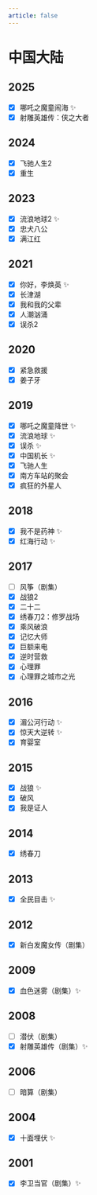 ```yaml
---
article: false
---
```


# 中国大陆

## 2025

- [x] 哪吒之魔童闹海 ✨
- [x] 射雕英雄传：侠之大者

## 2024

- [x] 飞驰人生2
- [x] 重生

## 2023

- [x] 流浪地球2 ✨
- [x] 忠犬八公
- [x] 满江红

## 2021

- [x] 你好，李焕英 ✨
- [x] 长津湖
- [x] 我和我的父辈
- [x] 人潮汹涌
- [x] 误杀2

## 2020

- [x] 紧急救援
- [x] 姜子牙

## 2019

- [x] 哪吒之魔童降世 ✨
- [x] 流浪地球 ✨
- [x] 误杀 ✨
- [x] 中国机长 ✨
- [x] 飞驰人生
- [x] 南方车站的聚会
- [x] 疯狂的外星人

## 2018

- [x] 我不是药神 ✨
- [x] 红海行动 ✨

## 2017

- [ ] 风筝（剧集）
- [x] 战狼2
- [x] 二十二
- [x] 绣春刀2：修罗战场
- [x] 乘风破浪
- [x] 记忆大师
- [x] 巨额来电
- [x] 逆时营救
- [x] 心理罪
- [x] 心理罪之城市之光

## 2016

- [x] 湄公河行动 ✨
- [x] 惊天大逆转 ✨
- [x] 育婴室

## 2015

- [x] 战狼 ✨
- [x] 破风
- [x] 我是证人

## 2014

- [x] 绣春刀

## 2013

- [x] 全民目击 ✨

## 2012

- [x] 新白发魔女传（剧集）

## 2009

- [x] 血色迷雾（剧集）✨

## 2008

- [ ] 潜伏（剧集）
- [x] 射雕英雄传（剧集）✨

## 2006

- [ ] 暗算（剧集）

## 2004

- [x] 十面埋伏 ✨

## 2001

- [x] 李卫当官（剧集）✨